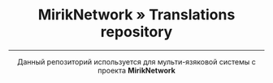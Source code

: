 <div align="center">

 # MirikNetwork » Translations repository

 ***
Данный репозиторий используется для мульти-язяковой системы с проекта **MirikNetwork**
</div>

